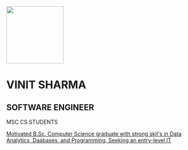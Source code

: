 <!doctype html>
<html>
<head>
<link rel="stylesheet" href="style.css">
</head>
<body>
<img src="" width="150">
 <h1>VINIT SHARMA</h1>
<h2>SOFTWARE ENGINEER</h2>
<p>MSC CS STUDENTS</p>
<a href="https://Instandar">Motivated B.Sc. Computer Science graduate with strong skil's in Data Analytics, Daabases, and Programming, Seeking an entry-level IT</a>
</body>
</html>